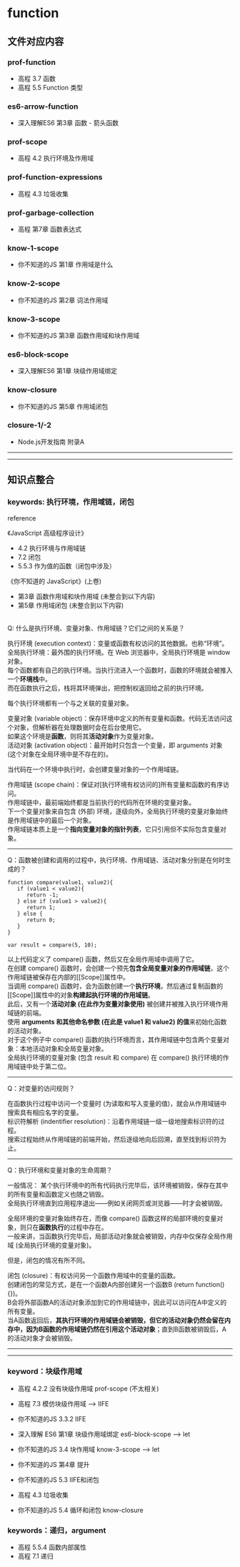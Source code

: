 # function

## 文件对应内容

### prof-function

* 高程 3.7 函数
* 高程 5.5 Function 类型

### es6-arrow-function

* 深入理解ES6 第3章 函数 - 箭头函数

### prof-scope

* 高程 4.2 执行环境及作用域

### prof-function-expressions

* 高程 4.3 垃圾收集

### prof-garbage-collection

* 高程 第7章 函数表达式

### know-1-scope

* 你不知道的JS 第1章 作用域是什么

### know-2-scope

* 你不知道的JS 第2章 词法作用域

### know-3-scope

* 你不知道的JS 第3章 函数作用域和块作用域

### es6-block-scope

* 深入理解ES6 第1章 块级作用域绑定

### know-closure

* 你不知道的JS 第5章 作用域闭包

### closure-1/-2

* Node.js开发指南 附录A

---
---

## 知识点整合

### keywords: 执行环境，作用域链，闭包

reference

《JavaScript 高级程序设计》

* 4.2 执行环境与作用域链
* 7.2 闭包
* 5.5.3 作为值的函数（闭包中涉及）

《你不知道的 JavaScript》(上卷) 

* 第3章 函数作用域和块作用域 (未整合到以下内容)
* 第5章 作用域闭包 (未整合到以下内容)

<br>
Q: 什么是执行环境、变量对象、作用域链？它们之间的关系是？
	
执行环境 (execution context)：变量或函数有权访问的其他数据。也称“环境”。 <br>
全局执行环境：最外围的执行环境。在 Web 浏览器中，全局执行环境是 window 对象。<br> 
每个函数都有自己的执行环境。当执行流进入一个函数时，函数的环境就会被推入一个**环境栈**中。<br> 
而在函数执行之后，栈将其环境弹出，把控制权返回给之前的执行环境。

每个执行环境都有一个与之关联的变量对象。

变量对象 (variable object)：保存环境中定义的所有变量和函数。代码无法访问这个对象，但解析器在处理数据时会在后台使用它。<br>
如果这个环境是**函数**，则将其**活动对象**作为变量对象。<br>
活动对象 (activation object)：最开始时只包含一个变量，即 arguments 对象 (这个对象在全局环境中是不存在的)。

当代码在一个环境中执行时，会创建变量对象的一个作用域链。

作用域链 (scope chain)：保证对[执行环境有权访问的]所有变量和函数的有序访问。<br>
作用域链中，最前端始终都是当前执行的代码所在环境的变量对象。<br>
下一个变量对象来自包含 (外部) 环境，逐级向外，全局执行环境的变量对象始终是作用域链中的最后一个对象。<br>
作用域链本质上是一个**指向变量对象的指针列表**，它只引用但不实际包含变量对象。

---

Q：函数被创建和调用的过程中，执行环境、作用域链、活动对象分别是在何时生成的？

	function compare(value1, value2){
       if (value1 < value2){
          return -1;
       } else if (value1 > value2){
          return 1;
       } else {
          return 0; 
       }
	}
	
	var result = compare(5, 10);

以上代码定义了 compare() 函数，然后又在全局作用域中调用了它。<br>
在创建 compare() 函数时，会创建一个预先**包含全局变量对象的作用域链**，这个作用域链被保存在内部的[[Scope]]属性中。 <br>
当调用 compare() 函数时，会为函数创建一个**执行环境**，然后通过复制函数的[[Scope]]属性中的对象**构建起执行环境的作用域链**。<br>
此后，又有一个**活动对象 (在此作为变量对象使用)** 被创建并被推入执行环境作用域链的前端。<br>
使用 **arguments 和其他命名参数 (在此是 value1 和 value2) 的值**来初始化函数的活动对象。<br>
对于这个例子中 compare() 函数的执行环境而言，其作用域链中包含两个变量对象：本地活动对象和全局变量对象。<br>
全局执行环境的变量对象 (包含 result 和 compare) 在 compare() 执行环境的作用域链中处于第二位。

---

Q：对变量的访问规则？

在函数执行过程中访问一个变量时 (为读取和写入变量的值)，就会从作用域链中搜索具有相应名字的变量。<br>
标识符解析 (indentifier resolution)：沿着作用域链一级一级地搜索标识符的过程。<br>
搜索过程始终从作用域链的前端开始，然后逐级地向后回溯，直至找到标识符为止。

---

Q：执行环境和变量对象的生命周期？

一般情况：
某个执行环境中的所有代码执行完毕后，该环境被销毁，保存在其中的所有变量和函数定义也随之销毁。<br>
全局执行环境直到应用程序退出——例如关闭网页或浏览器——时才会被销毁。

全局环境的变量对象始终存在，而像 compare() 函数这样的局部环境的变量对象，则只在**函数执行**的过程中存在。<br>
一般来讲，当函数执行完毕后，局部活动对象就会被销毁，内存中仅保存全局作用域 (全局执行环境的变量对象)。<br>

但是，闭包的情况有所不同。

闭包 (closure)：有权访问另一个函数作用域中的变量的函数。<br>
创建闭包的常见方式，是在一个函数A内部创建另一个函数B (return function() {})。<br>
B会将外部函数A的活动对象添加到它的作用域链中，因此可以访问在A中定义的所有变量。<br>
当A函数返回后，**其执行环境的作用域链会被销毁，但它的活动对象仍然会留在内存中，因为B函数的作用域链仍然在引用这个活动对象**；直到B函数被销毁后，A的活动对象才会被销毁。

---
---

### keyword：块级作用域

* 高程 4.2.2 没有块级作用域 prof-scope (不太相关)
* 高程 7.3 模仿块级作用域 --> IIFE
* 你不知道的JS 3.3.2 IIFE

* 深入理解 ES6 第1章 块级作用域绑定 es6-block-scope --> let
* 你不知道的JS 3.4 块作用域 know-3-scope --> let
* 你不知道的JS 第4章 提升

* 你不知道的JS 5.3 IIFE和闭包

* 高程 4.3 垃圾收集

* 你不知道的JS 5.4 循环和闭包 know-closure

### keywords：递归，argument

* 高程 5.5.4 函数内部属性
* 高程 7.1 递归
